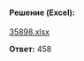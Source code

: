 #### Решение (Excel):
[35898.xlsx](https://github.com/Thundiverter/infege2022/files/8053343/35898.xlsx)

**Ответ:** 458
